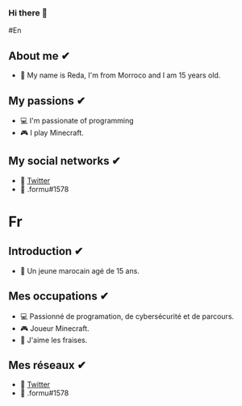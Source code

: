### Hi there 👋

#En

## About me ✔
- 🎯 My name is Reda, I'm from Morroco and I am 15 years old.

## My passions ✔
- 💻 I'm passionate of programming 
- 🎮 I play Minecraft.

## My social networks ✔
- 🎈 <a href="https://twitter.com/REDA_AMEZ">Twitter</a> 
- 🎈 .formu#1578 

# Fr
## Introduction ✔
- 🎯 Un jeune marocain agé de 15 ans. 

## Mes occupations ✔
- 💻 Passionné de programation, de cybersécurité et de parcours.
- 🎮 Joueur Minecraft.
- 🍩 J'aime les fraises.

## Mes réseaux ✔
- 🎈 <a href="https://twitter.com/REDA_AMEZ">Twitter</a> 
- 🎈 .formu#1578 
